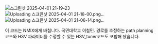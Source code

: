 ![스크린샷 2025-04-01 21-19-23](https://github.com/user-attachments/assets/5a022d06-ef06-4697-ab95-8e5f52166225)
![Uploading 스크린샷 2025-04-01 21-18-00.png…]()
![Uploading 스크린샷 2025-04-01 21-08-14.png…]()

이 코드는 NMIX에게 바칩니다.
국민대학교 이철민.
경로를 추정하는 path planning 코드와 HSV 파라미터를 수정할 수 있는 HSV_tuner코드도 포함해 놨습니다.
